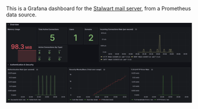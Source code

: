 This is a Grafana dashboard for the [Stalwart mail server](https://stalw.art), from a Prometheus data source.

![Screenshot](sh0t-0.png)
